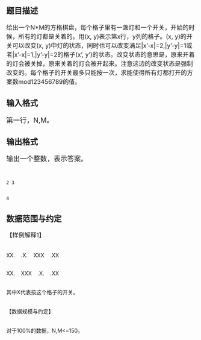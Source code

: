 ## 题目描述

<p><span style="font-size: medium">给出一个N*M的方格棋盘，每个格子里有一盏灯和一个开关，开始的时候，所有的灯都是关着的。用(x, y)表示第x行，y列的格子。(x, y)的开关可以改变(x, y)中灯的状态，同时也可以改变满足|x’-x|=2,|y’-y|=1或者|x’-x|=1,|y’-y|=2的格子(x’, y’)的状态。改变状态的意思是，原来开着的灯会被关掉，原来关着的灯会被开起来。注意这边的改变状态是强制改变的。每个格子的开关最多只能按一次，求能使得所有灯都打开的方案数mod123456789的值。</span></p>

## 输入格式

<p><font size="4">第一行，N,M。<br></font></p>

## 输出格式

<p><font size="4">输出一个整数，表示答案。</font><span style="font-size: medium"><br></span> </p>

```input1
2 3
```
```output1
4
```
## 数据范围与约定

<p><span style="font-size: medium">【样例解释1】<br><br>
   XX.    .X.    XXX    .XX<br><br>
   XX.    XXX    .X.    .XX<br><br>
   其中X代表按这个格子的开关。<br><br>
   【数据规模与约定】<br><br>
   对于100%的数据，N,M<=150。</span></p>

